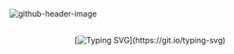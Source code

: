 ![github-header-image](https://github.com/pedrosayuri/pedrosayuri/assets/56764512/47c2e792-4c83-4427-85e3-f8e6a8736e76)
<br>
<br>

<div align="center">

[![Typing SVG](https://readme-typing-svg.herokuapp.com?font=Fira+Code&pause=1000&random=false&width=435&lines=Ol%C3%A1+mundo%2C;eu+sou+Yuri+Pedrosa+de+Oliveira%2C;um+desenvolvedor+full-stack+especializado+em+web+e+mobile.)](https://git.io/typing-svg)

</div>
